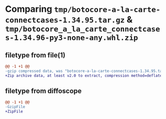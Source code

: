 # Comparing `tmp/botocore-a-la-carte-connectcases-1.34.95.tar.gz` & `tmp/botocore_a_la_carte_connectcases-1.34.96-py3-none-any.whl.zip`

## filetype from file(1)

```diff
@@ -1 +1 @@
-gzip compressed data, was "botocore-a-la-carte-connectcases-1.34.95.tar", last modified: Wed May  1 01:06:16 2024, max compression
+Zip archive data, at least v2.0 to extract, compression method=deflate
```

## filetype from diffoscope

```diff
@@ -1 +1 @@
-GzipFile
+ZipFile
```

